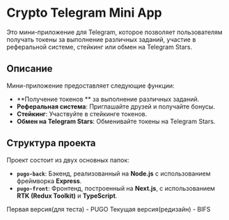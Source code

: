 # Crypto Telegram Mini App

Это мини-приложение для Telegram, которое позволяет пользователям получать токены за выполнение различных заданий, участие в реферальной системе, стейкинг или обмен на Telegram Stars.

## Описание

Мини-приложение предоставляет следующие функции:

- **Получение токенов ** за выполнение различных заданий.
- **Реферальная система**: Приглашайте друзей и получайте бонусы.
- **Стейкинг**: Участвуйте в стейкинге токенов.
- **Обмен на Telegram Stars**: Обменивайте токены на Telegram Stars.

## Структура проекта

Проект состоит из двух основных папок:

- **`pugo-back`**: Бэкенд, реализованный на **Node.js** с использованием фреймворка **Express**.
- **`pugo-front`**: Фронтенд, построенный на **Next.js**, с использованием **RTK (Redux Toolkit)** и **TypeScript**.

Первая версия(для теста) - PUGO
Текущая версия(редизайн) - BIFS

